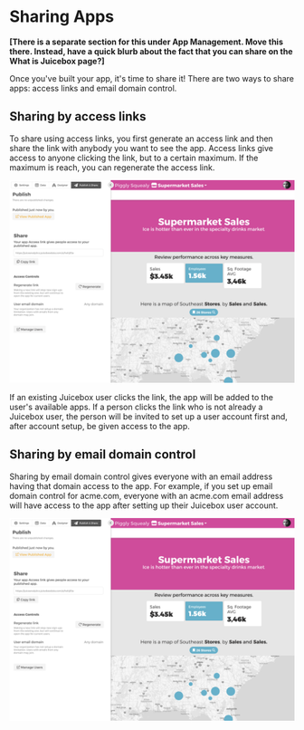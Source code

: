 # Sharing Apps

**\[There is a separate section for this under App Management. Move this there. Instead, have a quick blurb about the fact that you can share on the What is Juicebox page?\]**

Once you've built your app, it's time to share it! There are two ways to share apps: access links and email domain control.

## Sharing by access links

To share using access links, you first generate an access link and then share the link with anybody you want to see the app. Access links give access to anyone clicking the link, but to a certain maximum. If the maximum is reach, you can regenerate the access link.

![Access links\[REPLACE\]](../.gitbook/assets/image%20%283%29.png)

If an existing Juicebox user clicks the link, the app will be added to the user's available apps. If a person clicks the link who is not already a Juicebox user, the person will be invited to set up a user account first and, after account setup, be given access to the app.

## Sharing by email domain control

Sharing by email domain control gives everyone with an email address having that domain access to the app. For example, if you set up email domain control for acme.com, everyone with an acme.com email address will have access to the app after setting up their Juicebox user account. 

![Email domain control \[REPLACE\]](../.gitbook/assets/image%20%283%29.png)


